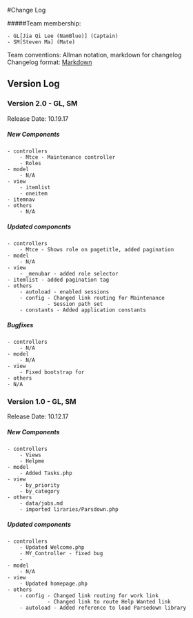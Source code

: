 #Change Log

#####Team membership:  

    - GL[Jia Qi Lee (NamBlue)] (Captain)
    - SM[Steven Ma] (Mate)

Team conventions: Allman notation, markdown for changelog  
Changelog format: [Markdown](https://github.com/adam-p/markdown-here/wiki/Markdown-Cheatsheet) 


## Version Log
### Version 2.0 - GL, SM
Release Date: 10.19.17

##### New Components
    - controllers     
        - Mtce - Maintenance controller
        - Roles
    - model     
        - N/A
    - view
        - itemlist
        - oneitem
	- itemnav
    - others
        - N/A

##### Updated components
    - controllers
        - Mtce - Shows role on pagetitle, added pagination
    - model     
        - N/A
    - view
        - _menubar - added role selector
	- itemlist - added pagination tag
    - others
        - autoload - enabled sessions
        - config - Changed link routing for Maintenance
                 - Session path set
        - constants - Added application constants
        

##### Bugfixes
    - controllers
        - N/A    
    - model     
        - N/A
    - view
        - Fixed bootstrap for
    - others
	- N/A

### Version 1.0 - GL, SM
Release Date: 10.12.17

##### New Components
    - controllers     
        - Views
        - Helpme
    - model     
        - Added Tasks.php
    - view
        - by_priority
        - by_category
    - others
        - data/jobs.md
        - imported liraries/Parsdown.php

##### Updated components
    - controllers     
        - Updated Welcome.php
        - MY_Controller - fixed bug
        - 
    - model     
        - N/A
    - view
        - Updated homepage.php
    - others
        - config - Changed link routing for work link
                 - Changed link to route Help Wanted link
        - autoload - Added reference to load Parsedown library